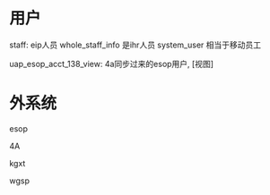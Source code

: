 #  用户

staff:  eip人员
 whole_staff_info   是ihr人员
 system_user        相当于移动员工



uap_esop_acct_138_view:    4a同步过来的esop用户, [视图]



# 外系统

esop

4A

kgxt

wgsp

